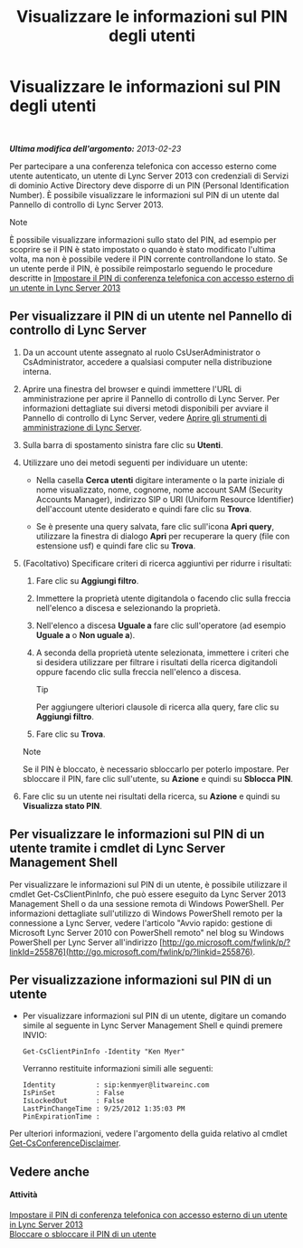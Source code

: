 ﻿---
title: Visualizzare le informazioni sul PIN degli utenti
TOCTitle: Visualizzare le informazioni sul PIN degli utenti
ms:assetid: 59e38117-8112-4851-82ac-a746ffa0f89d
ms:mtpsurl: https://technet.microsoft.com/it-it/library/JJ688067(v=OCS.15)
ms:contentKeyID: 49887575
ms.date: 08/24/2015
mtps_version: v=OCS.15
ms.translationtype: HT
---

# Visualizzare le informazioni sul PIN degli utenti

 

_**Ultima modifica dell'argomento:** 2013-02-23_

Per partecipare a una conferenza telefonica con accesso esterno come utente autenticato, un utente di Lync Server 2013 con credenziali di Servizi di dominio Active Directory deve disporre di un PIN (Personal Identification Number). È possibile visualizzare le informazioni sul PIN di un utente dal Pannello di controllo di Lync Server 2013.


> [!NOTE]
> È possibile visualizzare informazioni sullo stato del PIN, ad esempio per scoprire se il PIN è stato impostato o quando è stato modificato l'ultima volta, ma non è possibile vedere il PIN corrente controllandone lo stato. Se un utente perde il PIN, è possibile reimpostarlo seguendo le procedure descritte in <A href="lync-server-2013-set-a-user-s-dial-in-conferencing-pin.md">Impostare il PIN di conferenza telefonica con accesso esterno di un utente in Lync Server 2013</A>



## Per visualizzare il PIN di un utente nel Pannello di controllo di Lync Server

1.  Da un account utente assegnato al ruolo CsUserAdministrator o CsAdministrator, accedere a qualsiasi computer nella distribuzione interna.

2.  Aprire una finestra del browser e quindi immettere l'URL di amministrazione per aprire il Pannello di controllo di Lync Server. Per informazioni dettagliate sui diversi metodi disponibili per avviare il Pannello di controllo di Lync Server, vedere [Aprire gli strumenti di amministrazione di Lync Server](lync-server-2013-open-lync-server-administrative-tools.md).

3.  Sulla barra di spostamento sinistra fare clic su **Utenti**.

4.  Utilizzare uno dei metodi seguenti per individuare un utente:
    
      - Nella casella **Cerca utenti** digitare interamente o la parte iniziale di nome visualizzato, nome, cognome, nome account SAM (Security Accounts Manager), indirizzo SIP o URI (Uniform Resource Identifier) dell'account utente desiderato e quindi fare clic su **Trova**.
    
      - Se è presente una query salvata, fare clic sull'icona **Apri query**, utilizzare la finestra di dialogo **Apri** per recuperare la query (file con estensione usf) e quindi fare clic su **Trova**.

5.  (Facoltativo) Specificare criteri di ricerca aggiuntivi per ridurre i risultati:
    
    1.  Fare clic su **Aggiungi filtro**.
    
    2.  Immettere la proprietà utente digitandola o facendo clic sulla freccia nell'elenco a discesa e selezionando la proprietà.
    
    3.  Nell'elenco a discesa **Uguale a** fare clic sull'operatore (ad esempio **Uguale a** o **Non uguale a**).
    
    4.  A seconda della proprietà utente selezionata, immettere i criteri che si desidera utilizzare per filtrare i risultati della ricerca digitandoli oppure facendo clic sulla freccia nell'elenco a discesa.
        
        > [!TIP]  
        > Per aggiungere ulteriori clausole di ricerca alla query, fare clic su <strong>Aggiungi filtro</strong>.    
    5.  Fare clic su **Trova**.
    

    > [!NOTE]
    > Se il PIN è bloccato, è necessario sbloccarlo per poterlo impostare. Per sbloccare il PIN, fare clic sull'utente, su <STRONG>Azione</STRONG> e quindi su <STRONG>Sblocca PIN</STRONG>.



6.  Fare clic su un utente nei risultati della ricerca, su **Azione** e quindi su **Visualizza stato PIN**.

## Per visualizzare le informazioni sul PIN di un utente tramite i cmdlet di Lync Server Management Shell

Per visualizzare le informazioni sul PIN di un utente, è possibile utilizzare il cmdlet Get-CsClientPinInfo, che può essere eseguito da Lync Server 2013 Management Shell o da una sessione remota di Windows PowerShell. Per informazioni dettagliate sull'utilizzo di Windows PowerShell remoto per la connessione a Lync Server, vedere l'articolo "Avvio rapido: gestione di Microsoft Lync Server 2010 con PowerShell remoto" nel blog su Windows PowerShell per Lync Server all'indirizzo [http://go.microsoft.com/fwlink/p/?linkId=255876](http://go.microsoft.com/fwlink/p/?linkid=255876).

## Per visualizzazione informazioni sul PIN di un utente

  - Per visualizzare informazioni sul PIN di un utente, digitare un comando simile al seguente in Lync Server Management Shell e quindi premere INVIO:
    
        Get-CsClientPinInfo -Identity "Ken Myer"
    
    Verranno restituite informazioni simili alle seguenti:
    
        Identity          : sip:kenmyer@litwareinc.com
        IsPinSet          : False
        IsLockedOut       : False
        LastPinChangeTime : 9/25/2012 1:35:03 PM
        PinExpirationTime :

Per ulteriori informazioni, vedere l'argomento della guida relativo al cmdlet [Get-CsConferenceDisclaimer](https://docs.microsoft.com/en-us/powershell/module/skype/Get-CsConferenceDisclaimer).

## Vedere anche

#### Attività

[Impostare il PIN di conferenza telefonica con accesso esterno di un utente in Lync Server 2013](lync-server-2013-set-a-user-s-dial-in-conferencing-pin.md)  
[Bloccare o sbloccare il PIN di un utente](lync-server-2013-lock-or-unlock-a-user-pin.md)


